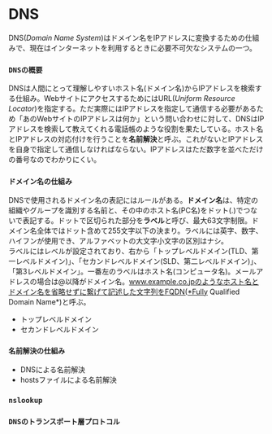 # DNS
DNS(*Domain Name System*)はドメイン名をIPアドレスに変換するための仕組みで、現在はインターネットを利用するときに必要不可欠なシステムの一つ。

### `DNSの概要`
DNSは人間にとって理解しやすいホスト名(ドメイン名)からIPアドレスを検索する仕組み。WebサイトにアクセスするためにはURL(*Uniform Resource Locator*)を指定する。ただ実際にはIPアドレスを指定して通信する必要があるため「あのWebサイトのIPアドレスは何か」という問い合わせに対して、DNSはIPアドレスを検索して教えてくれる電話帳のような役割を果たしている。ホスト名とIPアドレスの対応付けを行うことを**名前解決**と呼ぶ。これがないとIPアドレスを自身で指定して通信しなければならない。IPアドレスはただ数字を並べただけの番号なのでわかりにくい。

### `ドメイン名の仕組み`
DNSで使用されるドメイン名の表記にはルールがある。**ドメイン名**は、特定の組織やグループを識別する名前と、その中のホスト名(PC名)をドット(.)でつないで表記する。ドットで区切られた部分を**ラベル**と呼び、最大63文字制限。ドメイン名全体ではドット含めて255文字以下の決まり。ラベルには英字、数字、ハイフンが使用でき、アルファベットの大文字小文字の区別はナシ。  
ラベルにはレベルが設定されており、右から「トップレベルドメイン(TLD、第一レベルドメイン)」、「セカンドレベルドメイン(SLD、第二レベルドメイン)」、「第3レベルドメイン」。一番左のラベルはホスト名(コンピュータ名)。メールアドレスの場合は@以降がドメイン名。www.example.co.jpのようなホスト名とドメイン名を省略せずに繋げて記述した文字列をFQDN(*Fully Qualified Domain Name*)と呼ぶ。

- トップレベルドメイン
- セカンドレベルドメイン

### `名前解決の仕組み`
- DNSによる名前解決
- hostsファイルによる名前解決

### `nslookup`

### `DNSのトランスポート層プロトコル`
